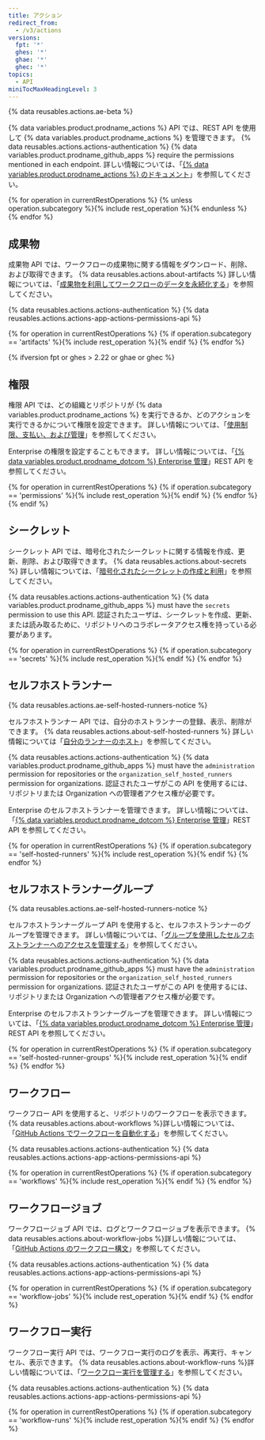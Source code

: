 ```yaml
---
title: アクション
redirect_from:
  - /v3/actions
versions:
  fpt: '*'
  ghes: '*'
  ghae: '*'
  ghec: '*'
topics:
  - API
miniTocMaxHeadingLevel: 3
---
```


{% data reusables.actions.ae-beta %}

{% data variables.product.prodname_actions %} API では、REST API を使用して {% data variables.product.prodname_actions %} を管理できます。 {% data reusables.actions.actions-authentication %} {% data variables.product.prodname_github_apps %} require the permissions mentioned in each endpoint. 詳しい情報については、「[{% data variables.product.prodname_actions %} のドキュメント](/actions)」を参照してください。

{% for operation in currentRestOperations %}
  {% unless operation.subcategory %}{% include rest_operation %}{% endunless %}
{% endfor %}

## 成果物

成果物 API では、ワークフローの成果物に関する情報をダウンロード、削除、および取得できます。 {% data reusables.actions.about-artifacts %} 詳しい情報については、「[成果物を利用してワークフローのデータを永続化する](/actions/automating-your-workflow-with-github-actions/persisting-workflow-data-using-artifacts)」を参照してください。

{% data reusables.actions.actions-authentication %} {% data reusables.actions.actions-app-actions-permissions-api %}

{% for operation in currentRestOperations %}
  {% if operation.subcategory == 'artifacts' %}{% include rest_operation %}{% endif %}
{% endfor %}

{% ifversion fpt or ghes > 2.22 or ghae or ghec %}
## 権限

権限 API では、どの組織とリポジトリが {% data variables.product.prodname_actions %} を実行できるか、どのアクションを実行できるかについて権限を設定できます。 詳しい情報については、「[使用制限、支払い、および管理](/actions/reference/usage-limits-billing-and-administration#disabling-or-limiting-github-actions-for-your-repository-or-organization)」を参照してください。

Enterprise の権限を設定することもできます。 詳しい情報については、「[{% data variables.product.prodname_dotcom %} Enterprise 管理](/rest/reference/enterprise-admin#github-actions)」REST API を参照してください。

{% for operation in currentRestOperations %}
  {% if operation.subcategory == 'permissions' %}{% include rest_operation %}{% endif %}
{% endfor %}
{% endif %}

## シークレット

シークレット API では、暗号化されたシークレットに関する情報を作成、更新、削除、および取得できます。 {% data reusables.actions.about-secrets %} 詳しい情報については、「[暗号化されたシークレットの作成と利用](/actions/automating-your-workflow-with-github-actions/creating-and-using-encrypted-secrets)」を参照してください。

{% data reusables.actions.actions-authentication %} {% data variables.product.prodname_github_apps %} must have the `secrets` permission to use this API. 認証されたユーザは、シークレットを作成、更新、または読み取るために、リポジトリへのコラボレータアクセス権を持っている必要があります。

{% for operation in currentRestOperations %}
  {% if operation.subcategory == 'secrets' %}{% include rest_operation %}{% endif %}
{% endfor %}

## セルフホストランナー

{% data reusables.actions.ae-self-hosted-runners-notice %}

セルフホストランナー API では、自分のホストランナーの登録、表示、削除ができます。 {% data reusables.actions.about-self-hosted-runners %} 詳しい情報については「[自分のランナーのホスト](/actions/hosting-your-own-runners)」を参照してください。

{% data reusables.actions.actions-authentication %} {% data variables.product.prodname_github_apps %} must have the `administration` permission for repositories or the `organization_self_hosted_runners` permission for organizations. 認証されたユーザがこの API を使用するには、リポジトリまたは Organization への管理者アクセス権が必要です。

Enterprise のセルフホストランナーを管理できます。 詳しい情報については、「[{% data variables.product.prodname_dotcom %} Enterprise 管理](/rest/reference/enterprise-admin#github-actions)」REST API を参照してください。

{% for operation in currentRestOperations %}
  {% if operation.subcategory == 'self-hosted-runners' %}{% include rest_operation %}{% endif %}
{% endfor %}

## セルフホストランナーグループ

{% data reusables.actions.ae-self-hosted-runners-notice %}

セルフホストランナーグループ API を使用すると、セルフホストランナーのグループを管理できます。 詳しい情報については、「[グループを使用したセルフホストランナーへのアクセスを管理する](/actions/hosting-your-own-runners/managing-access-to-self-hosted-runners-using-groups)」を参照してください。

{% data reusables.actions.actions-authentication %} {% data variables.product.prodname_github_apps %} must have the `administration` permission for repositories or the `organization_self_hosted_runners` permission for organizations. 認証されたユーザがこの API を使用するには、リポジトリまたは Organization への管理者アクセス権が必要です。

Enterprise のセルフホストランナーグループを管理できます。 詳しい情報については、「[{% data variables.product.prodname_dotcom %} Enterprise 管理](/rest/reference/enterprise-admin##github-actions)」REST API を参照してください。

{% for operation in currentRestOperations %}
  {% if operation.subcategory == 'self-hosted-runner-groups' %}{% include rest_operation %}{% endif %}
{% endfor %}

## ワークフロー

ワークフロー API を使用すると、リポジトリのワークフローを表示できます。 {% data reusables.actions.about-workflows %}詳しい情報については、「[GitHub Actions でワークフローを自動化する](/actions/automating-your-workflow-with-github-actions)」を参照してください。

{% data reusables.actions.actions-authentication %} {% data reusables.actions.actions-app-actions-permissions-api %}

{% for operation in currentRestOperations %}
  {% if operation.subcategory == 'workflows' %}{% include rest_operation %}{% endif %}
{% endfor %}

## ワークフロージョブ

ワークフロージョブ API では、ログとワークフロージョブを表示できます。 {% data reusables.actions.about-workflow-jobs %}詳しい情報については、「[GitHub Actions のワークフロー構文](/actions/automating-your-workflow-with-github-actions/workflow-syntax-for-github-actions)」を参照してください。

{% data reusables.actions.actions-authentication %} {% data reusables.actions.actions-app-actions-permissions-api %}

{% for operation in currentRestOperations %}
  {% if operation.subcategory == 'workflow-jobs' %}{% include rest_operation %}{% endif %}
{% endfor %}

## ワークフロー実行

ワークフロー実行 API では、ワークフロー実行のログを表示、再実行、キャンセル、表示できます。 {% data reusables.actions.about-workflow-runs %}詳しい情報については、「[ワークフロー実行を管理する](/actions/automating-your-workflow-with-github-actions/managing-a-workflow-run)」を参照してください。

{% data reusables.actions.actions-authentication %} {% data reusables.actions.actions-app-actions-permissions-api %}

{% for operation in currentRestOperations %}
  {% if operation.subcategory == 'workflow-runs' %}{% include rest_operation %}{% endif %}
{% endfor %}
